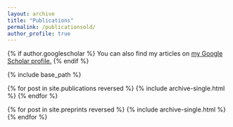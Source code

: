 ```yaml
---
layout: archive
title: "Publications"
permalink: /publicationsold/
author_profile: true
---
```


{% if author.googlescholar %}
  You can also find my articles on <u><a href="{{author.googlescholar}}">my Google Scholar profile</a>.</u>
{% endif %}

{% include base_path %}

{% for post in site.publications reversed %}
  {% include archive-single.html %}
{% endfor %}

{% for post in site.preprints reversed %}
  {% include archive-single.html %}
{% endfor %}
